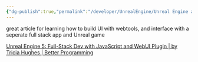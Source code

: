 ```yaml
---
{"dg-publish":true,"permalink":"/developer/UnrealEngine/Unreal Engine and Full Stack Web app/","noteIcon":""}
---
```


great article for learning how to build UI with webtools, and interface with a seperate full stack app and Unreal game

[Unreal Engine 5: Full-Stack Dev with JavaScript and WebUI Plugin | by Tricia Hughes | Better Programming](https://betterprogramming.pub/unreal-engine-5-full-stack-dev-with-javascript-webui-plugin-fd177e8e4070)